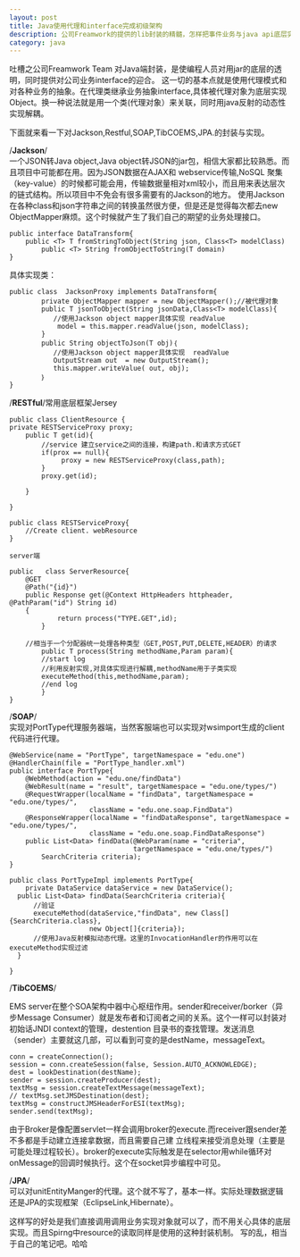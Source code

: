 ```yaml
---
layout: post
title: Java使用代理和interface完成初级架构
description: 公司Freamwork的提供的lib封装的精髓，怎样把事件业务与java api底层实现相关联。
category: java
---
```


吐槽之公司Freamwork Team 对Java端封装，是使编程人员对用jar的底层的透明，同时提供对公司业务interface的迎合。
这一切的基本点就是使用代理模式和对各种业务的抽象。在代理类继承业务抽象interface,具体被代理对象为底层实现Object。换一种说法就是用一个类(代理对象）来关联，同时用java反射的动态性实现解耦。

下面就来看一下对Jackson,Restful,SOAP,TibCOEMS,JPA.的封装与实现。

/**Jackson**/   
一个JSON转Java object,Java object转JSON的jar包，相信大家都比较熟悉。而且项目中可能都在用。因为JSON数据在AJAX和
webservice传输,NoSQL 聚集（key-value）的时候都可能会用，传输数据量相对xml较小，而且用来表达层次的链式结构。所以项目中不免会有很多需要有的Jackson的地方。
使用Jackson在各种class和json字符串之间的转换虽然很方便，但是还是觉得每次都去new ObjectMapper麻烦。这个时候就产生了我们自己的期望的业务处理接口。 

	public interface DataTransform{
		public <T> T fromStringToObject(String json, Class<T> modelClass)
    		public <T> String fromObjectToString(T domain)
	}  
  
具体实现类：
  
	public class  JacksonProxy implements DataTransform{
    		private ObjectMapper mapper = new ObjectMapper();//被代理对象
    		public T jsonToObject(String jsonData,Class<T> modelClass){
		       //使用Jackson object mapper具体实现 readValue
		        model = this.mapper.readValue(json, modelClass);
    		}
    		public String objectToJson(T obj)｛
       		   //使用Jackson object mapper具体实现  readValue
       		   OutputStream out  = new OutputStream();
       		   this.mapper.writeValue( out, obj); 
    		｝
	}
   
/**RESTful**/常用底层框架Jersey  

	public class ClientResource {
	private RESTServiceProxy proxy;
    	public T get(id){
      	    //service 建立service之间的连接，构建path.和请求方式GET
      	    if(prox == null){
      	    	 proxy = new RESTServiceProxy(class,path);
      	    }
      	    proxy.get(id);
		   
    	}

	}  
	
	public class RESTServiceProxy{
		//Create client. webResource
	}
	
    server端

	public   class ServerResource{
		@GET
		@Path("{id}")
		public Response get(@Context HttpHeaders httpheader, @PathParam("id") String id)
		{
      			return process("TYPE.GET",id);
    		}
     
		//相当于一个分配器统一处理各种类型（GET,POST,PUT,DELETE,HEADER）的请求
    		public T process(String methodName,Param param){
			//start log
			//利用反射实现,对具体实现进行解耦,methodName用于子类实现
			executeMethod(this,methodName,param);
			//end log
    		}
	}


/**SOAP**/    
实现对PortType代理服务器端，当然客服端也可以实现对wsimport生成的client代码进行代理。  
    
    @WebService(name = "PortType", targetNamespace = "edu.one")
    @HandlerChain(file = "PortType_handler.xml")
    public interface PortType{
    	@WebMethod(action = "edu.one/findData")
        @WebResult(name = "result", targetNamespace = "edu.one/types/")
        @RequestWrapper(localName = "findData", targetNamespace = "edu.one/types/",
                        className = "edu.one.soap.FindData")
        @ResponseWrapper(localName = "findDataResponse", targetNamespace = "edu.one/types/",
                        className = "edu.one.soap.FindDataResponse")
        public List<Data> findData(@WebParam(name = "criteria", 
                                   targetNamespace = "edu.one/types/")
            SearchCriteria criteria);
    }
    
    public class PortTypeImpl implements PortType{
    	private DataService dataService = new DataService();
      public List<Data> findData(SearchCriteria criteria){
          //验证
          executeMethod(dataService,"findData", new Class[]{SearchCriteria.class}, 
                        new Object[]{criteria}); 
          //使用Java反射模拟动态代理。这里的InvocationHandler的作用可以在executeMethod实现过滤
      }
      
    }  


/**TibCOEMS**/  

EMS server在整个SOA架构中器中心枢纽作用。sender和receiver/borker（异步Message Consumer）就是发布者和订阅者之间的关系。这个一样可以封装对初始话JNDI context的管理，destention 目录书的查找管理。发送消息（sender）主要就这几部，可以看到可变的是destName，messageText。    

    conn = createConnection();
    session = conn.createSession(false, Session.AUTO_ACKNOWLEDGE);
    dest = lookDestination(destName);
    sender = session.createProducer(dest);
    textMsg = session.createTextMessage(messageText);
    // textMsg.setJMSDestination(dest);
    textMsg = constructJMSHeaderForESI(textMsg);
    sender.send(textMsg);

由于Broker是像配置servlet一样会调用broker的execute.而receiver跟sender差不多都是手动建立连接拿数据，而且需要自己建
立线程来接受消息处理（主要是可能处理过程较长）。broker的execute实际触发是在selector用while循环对onMessage的回调时候执行。这个在socket异步编程中可见。  


/**JPA**/  
可以对unitEntityManger的代理。这个就不写了，基本一样。实际处理数据逻辑还是JPA的实现框架（EclipseLink,Hibernate）。



这样写的好处是我们直接调用调用业务实现对象就可以了，而不用关心具体的底层实现。而且Spirng中resource的读取同样是使用的这种封装机制。
写的乱，相当于自己的笔记吧。哈哈
